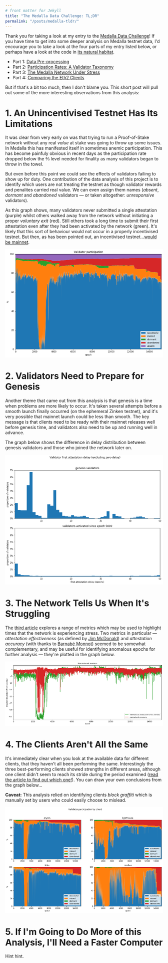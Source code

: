 ```yaml
---
# front matter for Jekyll
title: "The Medalla Data Challenge: TL;DR"
permalink: "/posts/medalla-tldr/"
---
```

Thank you for taking a look at my entry to the [Medalla Data Challenge](https://ethereum.org/en/eth2/get-involved/medalla-data-challenge/)! If you have time to get into some deeper analysis on Medalla testnet data, I'd encourage you to take a look at the four parts of my entry listed below, or perhaps have a look at the code in [its natural habitat](https://github.com/pintail-xyz/medalla_analysis).

- Part 1: [Data Pre-processing](/posts/medalla-data-prep)
- Part 2: [Participation Rates: A Validator Taxonomy](/posts/medalla-validator-taxonomy)
- Part 3: [The Medalla Network Under Stress](/posts/medalla-network-stress)
- Part 4: [Comparing the Eth2 Clients](/posts/medalla-client-comparison)

But if that's a bit too much, then I don't blame you. This short post will pull out some of the more interesting observations from this analysis:

# 1. An Unincentivised Testnet Has Its Limitations

It was clear from very early on was that trying to run a Proof-of-Stake network without any real *value* at stake was going to throw up some issues. In Medalla this has manifested itself in sometimes anemic participation. This has become painfuly obvious in recent days as the participation rate dropped below the ⅔ level needed for finality as many validators began to throw in the towel.

But even before this point we could see the effects of validators failing to show up for duty. One contribution of the data analysis of this project is to identify which users are not treating the testnet as though validator rewards and penalites carried real value. We can even assign them names (*absent*, *dormant* and *abandoned* validators — or taken altogether: *unresponsive* validators).

As this graph shows, many validators never submitted a single attestation (purple) whilst others walked away from the network without initiating a proper *voluntary exit* (red). Still others took a long time to submit their first attestation even after they had been activated by the network (green). It's likely that this sort of behaviour would not occur in a properly incentivised testnet. But then, as has been pointed out, an incentivised testnet...[would be mainnet](https://twitter.com/benjaminion_xyz/status/1318521118752464896).

![png](/assets/images/medalla-2-validator-taxonomy_files/medalla-2-validator-taxonomy_14_0.png)

# 2. Validators Need to Prepare for Genesis

Another theme that came out from this analysis is that genesis is a time when problems are more likely to occur. It's taken several attempts before a smooth launch finally occurred (on the ephemeral Zinken testnet), and it's very possible that mainnet launch could be less than smooth. The key message is that clients need to be ready with their mainnet releases well before genesis time, and validators also need to be up and running well in advance.

The graph below shows the difference in delay distribution between genesis validators and those who joined the network later on.

![png](/assets/images/medalla-2-validator-taxonomy_files/medalla-2-validator-taxonomy_22_1.png)

# 3. The Network Tells Us When It's Struggling

The [third article](/posts/medalla-network-stress) explores a range of metrics which may be used to highlight times that the network is experiencing stress. Two metrics in particular — *attestation effectiveness* (as defined by [Jim McDonald](https://twitter.com/jgm)) and *attestation accuracy* (with thanks to [Barnabé Monnot](https://twitter.com/barnabemonnot)) seemed to be somewhat complementary, and may be useful for identifying anomalous epochs for further analysis — they're plotted in the graph below.

![png](/assets/images/medalla-3-network-stress_files/medalla-3-network-stress_24_0.png)

# 4. The Clients Aren't All the Same

It's immediately clear when you look at the available data for different clients, that they haven't all been performing the same. Interestingly the three best-performing clients showed strengths in different areas, although one client didn't seem to reach its stride during the period examined ([read the article to find out which one!](/posts/medalla-client-comparison)). You can draw your own conclusions from the graph below...

**Caveat:** This analysis relied on identifying clients *block graffiti* which is manually set by users who could easily choose to mislead.

![png](/assets/images/medalla-4-client-comparison_files/medalla-4-client-comparison_16_0.png)

# 5. If I'm Going to Do More of this Analysis, I'll Need a Faster Computer

Hint hint.
